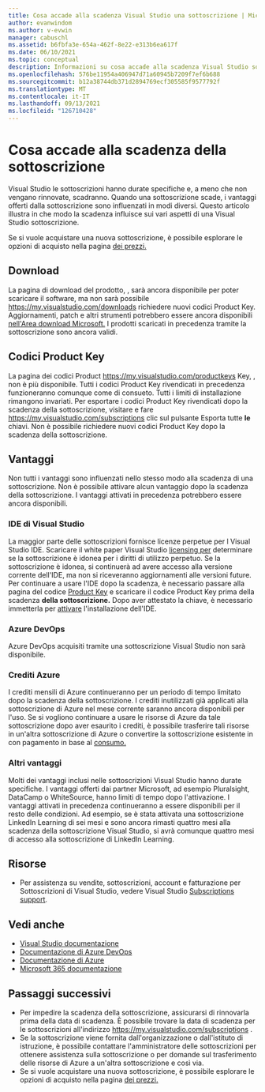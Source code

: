 ```yaml
---
title: Cosa accade alla scadenza Visual Studio una sottoscrizione | Microsoft Docs
author: evanwindom
ms.author: v-evwin
manager: cabuschl
ms.assetid: b6fbfa3e-654a-462f-8e22-e313b6ea617f
ms.date: 06/10/2021
ms.topic: conceptual
description: Informazioni su cosa accade alla scadenza Visual Studio sottoscrizione
ms.openlocfilehash: 576be11954a406947d71a60945b7209f7ef6b688
ms.sourcegitcommit: b12a38744db371d2894769ecf305585f9577792f
ms.translationtype: MT
ms.contentlocale: it-IT
ms.lasthandoff: 09/13/2021
ms.locfileid: "126710428"
---
```

# <a name="what-happens-when-your-subscription-expires"></a>Cosa accade alla scadenza della sottoscrizione
Visual Studio le sottoscrizioni hanno durate specifiche e, a meno che non vengano rinnovate, scadranno.  Quando una sottoscrizione scade, i vantaggi offerti dalla sottoscrizione sono influenzati in modi diversi.  Questo articolo illustra in che modo la scadenza influisce sui vari aspetti di una Visual Studio sottoscrizione. 

Se si vuole acquistare una nuova sottoscrizione, è possibile esplorare le opzioni di acquisto nella pagina [dei prezzi.](https://visualstudio.microsoft.com/vs/pricing)

## <a name="downloads"></a>Download
La pagina di download del prodotto, , sarà ancora disponibile per poter scaricare il software, ma non sarà possibile <https://my.visualstudio.com/downloads> richiedere nuovi codici Product Key.  Aggiornamenti, patch e altri strumenti potrebbero essere ancora disponibili [nell'Area download Microsoft.](https://www.microsoft.com/downloads)  I prodotti scaricati in precedenza tramite la sottoscrizione sono ancora validi.

## <a name="product-keys"></a>Codici Product Key
La pagina dei codici Product <https://my.visualstudio.com/productkeys> Key, , non è più disponibile.  Tutti i codici Product Key rivendicati in precedenza funzioneranno comunque come di consueto.  Tutti i limiti di installazione rimangono invariati.  Per esportare i codici Product Key rivendicati dopo la scadenza della sottoscrizione, visitare e fare <https://my.visualstudio.com/subscriptions> clic sul pulsante Esporta tutte **le** chiavi.  Non è possibile richiedere nuovi codici Product Key dopo la scadenza della sottoscrizione.

## <a name="benefits"></a>Vantaggi 
Non tutti i vantaggi sono influenzati nello stesso modo alla scadenza di una sottoscrizione.  Non è possibile attivare alcun vantaggio dopo la scadenza della sottoscrizione.  I vantaggi attivati in precedenza potrebbero essere ancora disponibili.  

### <a name="visual-studio-ide"></a>IDE di Visual Studio
La maggior parte delle sottoscrizioni fornisce licenze perpetue per l Visual Studio IDE. Scaricare il white paper Visual Studio [licensing per](https://aka.ms/vslicensing) determinare se la sottoscrizione è idonea per i diritti di utilizzo perpetuo.  Se la sottoscrizione è idonea, si  continuerà ad avere accesso alla versione corrente dell'IDE, ma non si riceveranno aggiornamenti alle versioni future. Per continuare a usare l'IDE dopo la scadenza, è necessario passare alla pagina del codice [Product Key](https://my.visualstudio.com/productkeys) e scaricare il codice Product Key prima della scadenza **della sottoscrizione.**  Dopo aver attestato la chiave, è necessario immetterla per [attivare](https://docs.microsoft.com/visualstudio/ide/how-to-unlock-visual-studio?view=vs-2019#enter-a-product-key) l'installazione dell'IDE.  

### <a name="azure-devops"></a>Azure DevOps
Azure DevOps acquisiti tramite una sottoscrizione Visual Studio non sarà disponibile.  

### <a name="azure-credits"></a>Crediti Azure
I crediti mensili di Azure continueranno per un periodo di tempo limitato dopo la scadenza della sottoscrizione.  I crediti inutilizzati già applicati alla sottoscrizione di Azure nel mese corrente saranno ancora disponibili per l'uso.  Se si vogliono continuare a usare le risorse di Azure da [](/azure/azure-resource-manager/management/move-resource-group-and-subscription) tale sottoscrizione dopo aver esaurito i crediti, è possibile trasferire tali risorse in un'altra sottoscrizione di Azure o convertire la sottoscrizione esistente in con pagamento in base al [consumo.](/azure/cost-management-billing/manage/spending-limit#remove-the-spending-limit-in-azure-portal)

### <a name="other-benefits"></a>Altri vantaggi 
Molti dei vantaggi inclusi nelle sottoscrizioni Visual Studio hanno durate specifiche.  I vantaggi offerti dai partner Microsoft, ad esempio Pluralsight, DataCamp o WhiteSource, hanno limiti di tempo dopo l'attivazione.  I vantaggi attivati in precedenza continueranno a essere disponibili per il resto delle condizioni.  Ad esempio, se è stata attivata una sottoscrizione LinkedIn Learning di sei mesi e sono ancora rimasti quattro mesi alla scadenza della sottoscrizione Visual Studio, si avrà comunque quattro mesi di accesso alla sottoscrizione di LinkedIn Learning.  

## <a name="resources"></a>Risorse
- Per assistenza su vendite, sottoscrizioni, account e fatturazione per Sottoscrizioni di Visual Studio, vedere Visual Studio [Subscriptions support](https://aka.ms/vssubscriberhelp).

## <a name="see-also"></a>Vedi anche
- [Visual Studio documentazione](/visualstudio/)
- [Documentazione di Azure DevOps](/azure/devops/)
- [Documentazione di Azure](/azure/)
- [Microsoft 365 documentazione](/microsoft-365/)

## <a name="next-steps"></a>Passaggi successivi
- Per impedire la scadenza della sottoscrizione, assicurarsi di rinnovarla prima della data di scadenza.  È possibile trovare la data di scadenza per le sottoscrizioni all'indirizzo <https://my.visualstudio.com/subscriptions> .
- Se la sottoscrizione viene fornita dall'organizzazione o dall'istituto di istruzione, è possibile contattare l'amministratore delle sottoscrizioni per ottenere assistenza sulla sottoscrizione o per domande sul trasferimento delle risorse di Azure a un'altra sottoscrizione e così via. [](contact-my-admin.md)
- Se si vuole acquistare una nuova sottoscrizione, è possibile esplorare le opzioni di acquisto nella pagina [dei prezzi.](https://visualstudio.microsoft.com/vs/pricing)